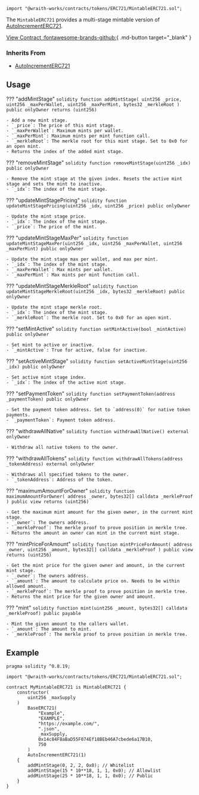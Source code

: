 ```solidity
import "@wraith-works/contracts/tokens/ERC721/MintableERC721.sol";
```

The `MintableERC721` provides a multi-stage mintable version of [AutoIncrementERC721](/tokens/ERC721/AutoIncrementERC721).

[View Contract :fontawesome-brands-github:](https://github.com/Wraith-Works/wraith-works-contracts/blob/main/contracts/tokens/ERC721/MintableERC721.sol){ .md-button target="_blank" }

### Inherits From

- [AutoIncrementERC721](/tokens/ERC721/AutoIncrementERC721)

## Usage

??? "addMintStage"
    ```solidity
    function addMintStage(
        uint256 _price,
        uint256 _maxPerWallet,
        uint256 _maxPerMint,
        bytes32 _merkleRoot
    ) public onlyOwner returns (uint256)
    ```

    - Add a new mint stage.
    - `_price`: The price of this mint stage.
    - `_maxPerWallet`: Maximum mints per wallet.
    - `_maxPerMint`: Maximum mints per mint function call.
    - `_merkleRoot`: The merkle root for this mint stage. Set to 0x0 for an open mint.
    - Returns the index of the added mint stage.

??? "removeMintStage"
    ```solidity
    function removeMintStage(uint256 _idx) public onlyOwner
    ```

    - Remove the mint stage at the given index. Resets the active mint stage and sets the mint to inactive.
    - `_idx`: The index of the mint stage.

??? "updateMintStagePricing"
    ```solidity
    function updateMintStagePricing(uint256 _idx, uint256 _price) public onlyOwner
    ```

    - Update the mint stage price.
    - `_idx`: The index of the mint stage.
    - `_price`: The price of the mint.

??? "updateMintStageMaxPer"
    ```solidity
    function updateMintStageMaxPer(uint256 _idx, uint256 _maxPerWallet, uint256 _maxPerMint) public onlyOwner
    ```

    - Update the mint stage max per wallet, and max per mint.
    - `_idx`: The index of the mint stage.
    - `_maxPerWallet`: Max mints per wallet.
    - `_maxPerMint`: Max mints per mint function call.

??? "updateMintStageMerkleRoot"
    ```solidity
    function updateMintStageMerkleRoot(uint256 _idx, bytes32 _merkleRoot) public onlyOwner
    ```

    - Update the mint stage merkle root.
    - `_idx`: The index of the mint stage.
    - `_merkleRoot`: The merkle root. Set to 0x0 for an open mint.

??? "setMintActive"
    ```solidity
    function setMintActive(bool _mintActive) public onlyOwner
    ```

    - Set mint to active or inactive.
    - `_mintActive`: True for active, false for inactive.

??? "setActiveMintStage"
    ```solidity
    function setActiveMintStage(uint256 _idx) public onlyOwner
    ```

    - Set active mint stage index.
    - `_idx`: The index of the active mint stage.

??? "setPaymentToken"
    ```solidity
    function setPaymentToken(address _paymentToken) public onlyOwner
    ```

    - Set the payment token address. Set to `address(0)` for native token payments.
    - `_paymentToken`: Payment token address.

??? "withdrawAllNative"
    ```solidity
    function withdrawAllNative() external onlyOwner
    ```

    - Withdraw all native tokens to the owner.

??? "withdrawAllTokens"
    ```solidity
    function withdrawAllTokens(address _tokenAddress) external onlyOwner
    ```

    - Withdraws all specified tokens to the owner.
    - `_tokenAddress`: Address of the token.

??? "maximumAmountForOwner"
    ```solidity
    function maximumAmountForOwner(
        address _owner,
        bytes32[] calldata _merkleProof
    ) public view returns (uint256)
    ```

    - Get the maximum mint amount for the given owner, in the current mint stage.
    - `_owner`: The owners address.
    - `_merkleProof`: The merkle proof to prove position in merkle tree.
    - Returns the amount an owner can mint in the current mint stage.

??? "mintPriceForAmount"
    ```solidity
    function mintPriceForAmount(
        address _owner,
        uint256 _amount,
        bytes32[] calldata _merkleProof
    ) public view returns (uint256)
    ```

    - Get the mint price for the given owner and amount, in the current mint stage.
    - `_owner`: The owners address.
    - `_amount`: The amount to calculate price on. Needs to be within allowed amount.
    - `_merkleProof`: The merkle proof to prove position in merkle tree.
    - Returns the mint price for the given owner and amount.

??? "mint"
    ```solidity
    function mint(uint256 _amount, bytes32[] calldata _merkleProof) public payable
    ```

    - Mint the given amount to the callers wallet.
    - `_amount`: The amount to mint.
    - `_merkleProof`: The merkle proof to prove position in merkle tree.

## Example

```solidity
pragma solidity ^0.8.19;

import "@wraith-works/contracts/tokens/ERC721/MintableERC721.sol";

contract MyMintableERC721 is MintableERC721 {
    constructor(
        uint256 _maxSupply
    )
        BaseERC721(
            "Example",
            "EXAMPLE",
            "https://example.com/",
            ".json",
            _maxSupply,
            0x14c84F8aBaD55F074Ef18BEb46A7cbede6a17B10,
            750
        )
        AutoIncrementERC721(1)
    {
        addMintStage(0, 2, 2, 0x0); // Whitelist
        addMintStage(15 * 10**18, 1, 1, 0x0); // Allowlist
        addMintStage(25 * 10**18, 1, 1, 0x0); // Public
    }
}
```
